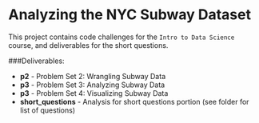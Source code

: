 # Analyzing the NYC Subway Dataset

This project contains code challenges for the `Intro to Data Science` course, and deliverables for the short questions.

###Deliverables:
- **p2** - Problem Set 2: Wrangling Subway Data
- **p3** - Problem Set 3: Analyzing Subway Data
- **p3** - Problem Set 4: Visualizing Subway Data
- **short_questions** - Analysis for short questions portion (see folder for list of questions)